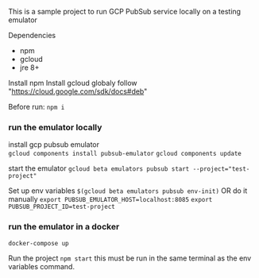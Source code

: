 This is a sample project to run GCP PubSub service locally on
a testing emulator

Dependencies
- npm
- gcloud
- jre 8+

Install npm
Install gcloud globaly follow "https://cloud.google.com/sdk/docs#deb"


Before run:
`npm i`

### run the emulator locally
install gcp pubsub emulator    
    `gcloud components install pubsub-emulator`
    `gcloud components update`

start the emulator
`gcloud beta emulators pubsub start --project="test-project"`

Set up env variables
`$(gcloud beta emulators pubsub env-init)` 
OR do it manually
`export PUBSUB_EMULATOR_HOST=localhost:8085`
`export PUBSUB_PROJECT_ID=test-project`

### run the emulator in a docker
`docker-compose up`


Run the project
`npm start` this must be run in the same terminal as the env variables command.